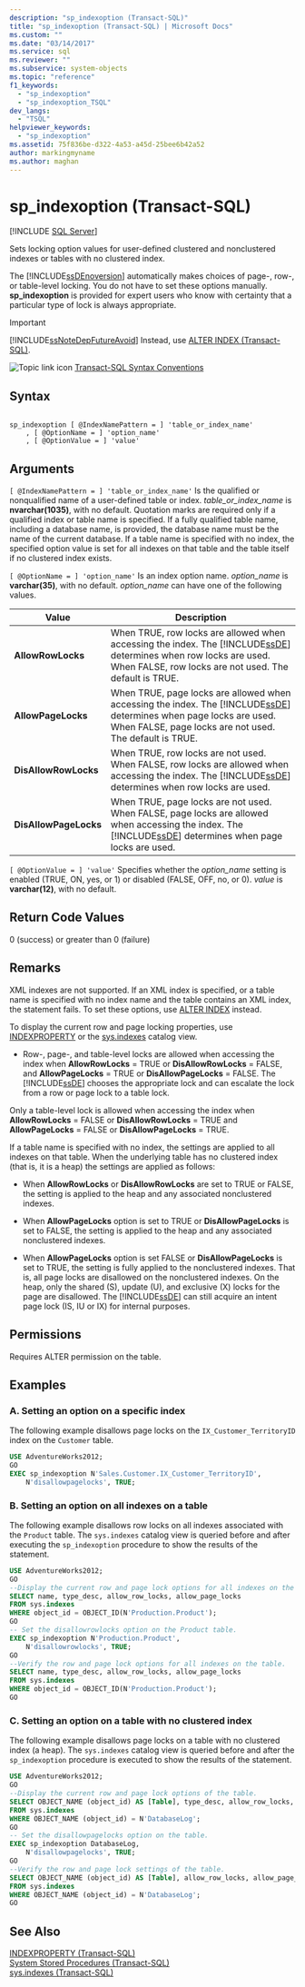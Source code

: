 ```yaml
---
description: "sp_indexoption (Transact-SQL)"
title: "sp_indexoption (Transact-SQL) | Microsoft Docs"
ms.custom: ""
ms.date: "03/14/2017"
ms.service: sql
ms.reviewer: ""
ms.subservice: system-objects
ms.topic: "reference"
f1_keywords: 
  - "sp_indexoption"
  - "sp_indexoption_TSQL"
dev_langs: 
  - "TSQL"
helpviewer_keywords: 
  - "sp_indexoption"
ms.assetid: 75f836be-d322-4a53-a45d-25bee6b42a52
author: markingmyname
ms.author: maghan
---
```

# sp_indexoption (Transact-SQL)
[!INCLUDE [SQL Server](../../includes/applies-to-version/sqlserver.md)]

  Sets locking option values for user-defined clustered and nonclustered indexes or tables with no clustered index.  
  
 The [!INCLUDE[ssDEnoversion](../../includes/ssdenoversion-md.md)] automatically makes choices of page-, row-, or table-level locking. You do not have to set these options manually. **sp_indexoption** is provided for expert users who know with certainty that a particular type of lock is always appropriate.  
  
> [!IMPORTANT]  
>  [!INCLUDE[ssNoteDepFutureAvoid](../../includes/ssnotedepfutureavoid-md.md)] Instead, use [ALTER INDEX &#40;Transact-SQL&#41;](../../t-sql/statements/alter-index-transact-sql.md).  
  
 ![Topic link icon](../../database-engine/configure-windows/media/topic-link.gif "Topic link icon") [Transact-SQL Syntax Conventions](../../t-sql/language-elements/transact-sql-syntax-conventions-transact-sql.md)  
  
## Syntax  
  
```  
  
sp_indexoption [ @IndexNamePattern = ] 'table_or_index_name'   
    , [ @OptionName = ] 'option_name'   
    , [ @OptionValue = ] 'value'  
```  
  
## Arguments  
`[ @IndexNamePattern = ] 'table_or_index_name'`
 Is the qualified or nonqualified name of a user-defined table or index. *table_or_index_name* is **nvarchar(1035)**, with no default. Quotation marks are required only if a qualified index or table name is specified. If a fully qualified table name, including a database name, is provided, the database name must be the name of the current database. If a table name is specified with no index, the specified option value is set for all indexes on that table and the table itself if no clustered index exists.  
  
`[ @OptionName = ] 'option_name'`
 Is an index option name. *option_name* is **varchar(35)**, with no default. *option_name* can have one of the following values.  
  
|Value|Description|  
|-----------|-----------------|  
|**AllowRowLocks**|When TRUE, row locks are allowed when accessing the index. The [!INCLUDE[ssDE](../../includes/ssde-md.md)] determines when row locks are used. When FALSE, row locks are not used. The default is TRUE.|  
|**AllowPageLocks**|When TRUE, page locks are allowed when accessing the index. The [!INCLUDE[ssDE](../../includes/ssde-md.md)] determines when page locks are used. When FALSE, page locks are not used. The default is TRUE.|  
|**DisAllowRowLocks**|When TRUE, row locks are not used. When FALSE, row locks are allowed when accessing the index. The [!INCLUDE[ssDE](../../includes/ssde-md.md)] determines when row locks are used.|  
|**DisAllowPageLocks**|When TRUE, page locks are not used. When FALSE, page locks are allowed when accessing the index. The [!INCLUDE[ssDE](../../includes/ssde-md.md)] determines when page locks are used.|  
  
`[ @OptionValue = ] 'value'`
 Specifies whether the *option_name* setting is enabled (TRUE, ON, yes, or 1) or disabled (FALSE, OFF, no, or 0). *value* is **varchar(12)**, with no default.  
  
## Return Code Values  
 0 (success) or greater than 0 (failure)  
  
## Remarks  
 XML indexes are not supported. If an XML index is specified, or a table name is specified with no index name and the table contains an XML index, the statement fails. To set these options, use [ALTER INDEX](../../t-sql/statements/alter-index-transact-sql.md) instead.  
  
 To display the current row and page locking properties, use [INDEXPROPERTY](../../t-sql/functions/indexproperty-transact-sql.md) or the [sys.indexes](../../relational-databases/system-catalog-views/sys-indexes-transact-sql.md) catalog view.  
  
-   Row-, page-, and table-level locks are allowed when accessing the index when **AllowRowLocks** = TRUE or **DisAllowRowLocks** = FALSE, and **AllowPageLocks** = TRUE or **DisAllowPageLocks** = FALSE. The [!INCLUDE[ssDE](../../includes/ssde-md.md)] chooses the appropriate lock and can escalate the lock from a row or page lock to a table lock.  
  
 Only a table-level lock is allowed when accessing the index when **AllowRowLocks** = FALSE or **DisAllowRowLocks** = TRUE and **AllowPageLocks** = FALSE or **DisAllowPageLocks** = TRUE.  
  
 If a table name is specified with no index, the settings are applied to all indexes on that table. When the underlying table has no clustered index (that is, it is a heap) the settings are applied as follows:  
  
-   When **AllowRowLocks** or **DisAllowRowLocks** are set to TRUE or FALSE, the setting is applied to the heap and any associated nonclustered indexes.  
  
-   When **AllowPageLocks** option is set to TRUE or **DisAllowPageLocks** is set to FALSE, the setting is applied to the heap and any associated nonclustered indexes.  
  
-   When **AllowPageLocks** option is set FALSE or **DisAllowPageLocks** is set to TRUE, the setting is fully applied to the nonclustered indexes. That is, all page locks are disallowed on the nonclustered indexes. On the heap, only the shared (S), update (U), and exclusive (X) locks for the page are disallowed. The [!INCLUDE[ssDE](../../includes/ssde-md.md)] can still acquire an intent page lock (IS, IU or IX) for internal purposes.  
  
## Permissions  
 Requires ALTER permission on the table.  
  
## Examples  
  
### A. Setting an option on a specific index  
 The following example disallows page locks on the `IX_Customer_TerritoryID` index on the `Customer` table.  
  
```sql  
USE AdventureWorks2012;  
GO  
EXEC sp_indexoption N'Sales.Customer.IX_Customer_TerritoryID',  
    N'disallowpagelocks', TRUE;  
```  
  
### B. Setting an option on all indexes on a table  
 The following example disallows row locks on all indexes associated with the `Product` table. The `sys.indexes` catalog view is queried before and after executing the `sp_indexoption` procedure to show the results of the statement.  
  
```sql  
USE AdventureWorks2012;  
GO  
--Display the current row and page lock options for all indexes on the table.  
SELECT name, type_desc, allow_row_locks, allow_page_locks   
FROM sys.indexes  
WHERE object_id = OBJECT_ID(N'Production.Product');  
GO  
-- Set the disallowrowlocks option on the Product table.   
EXEC sp_indexoption N'Production.Product',  
    N'disallowrowlocks', TRUE;  
GO  
--Verify the row and page lock options for all indexes on the table.  
SELECT name, type_desc, allow_row_locks, allow_page_locks   
FROM sys.indexes  
WHERE object_id = OBJECT_ID(N'Production.Product');  
GO  
```  
  
### C. Setting an option on a table with no clustered index  
 The following example disallows page locks on a table with no clustered index (a heap). The `sys.indexes` catalog view is queried before and after the `sp_indexoption` procedure is executed to show the results of the statement.  
  
```sql  
USE AdventureWorks2012;  
GO  
--Display the current row and page lock options of the table.   
SELECT OBJECT_NAME (object_id) AS [Table], type_desc, allow_row_locks, allow_page_locks   
FROM sys.indexes  
WHERE OBJECT_NAME (object_id) = N'DatabaseLog';  
GO  
-- Set the disallowpagelocks option on the table.   
EXEC sp_indexoption DatabaseLog,  
    N'disallowpagelocks', TRUE;  
GO  
--Verify the row and page lock settings of the table.  
SELECT OBJECT_NAME (object_id) AS [Table], allow_row_locks, allow_page_locks   
FROM sys.indexes  
WHERE OBJECT_NAME (object_id) = N'DatabaseLog';  
GO  
```  
  
## See Also  
 [INDEXPROPERTY &#40;Transact-SQL&#41;](../../t-sql/functions/indexproperty-transact-sql.md)   
 [System Stored Procedures &#40;Transact-SQL&#41;](../../relational-databases/system-stored-procedures/system-stored-procedures-transact-sql.md)   
 [sys.indexes &#40;Transact-SQL&#41;](../../relational-databases/system-catalog-views/sys-indexes-transact-sql.md)  
  
  
